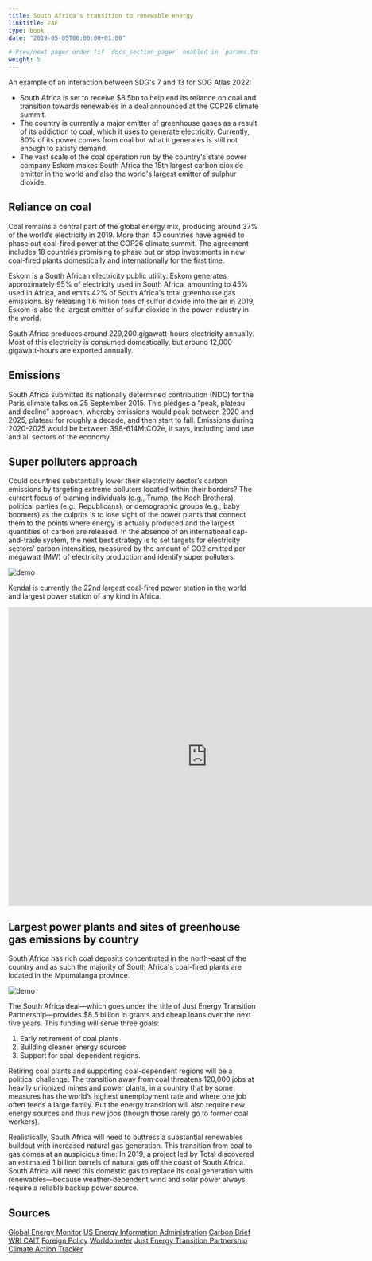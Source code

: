 ```yaml
---
title: South Africa's transition to renewable energy
linktitle: ZAF
type: book
date: "2019-05-05T00:00:00+01:00"

# Prev/next pager order (if `docs_section_pager` enabled in `params.toml`)
weight: 5
---
```


An example of an interaction between SDG's 7 and 13 for SDG Atlas 2022:

- South Africa is set to receive $8.5bn to help end its reliance on coal and transition towards renewables in a deal announced at the COP26 climate summit.
- The country is currently a major emitter of greenhouse gases as a result of its addiction to coal, which it uses to generate electricity. Currently, 80% of its power comes from coal but what it generates is still not enough to satisfy demand. 
- The vast scale of the coal operation run by the country's state power company Eskom makes South Africa the 15th largest carbon dioxide emitter in the world and also the world's largest emitter of sulphur dioxide.

## Reliance on coal

Coal remains a central part of the global energy mix, producing around 37% of the world’s electricity in 2019. More than 40 countries have agreed to phase out coal-fired power at the COP26 climate summit. The agreement includes 18 countries promising to phase out or stop investments in new coal-fired plants domestically and internationally for the first time.

Eskom is a South African electricity public utility. Eskom generates approximately 95% of electricity used in South Africa, amounting to 45% used in Africa, and emits 42% of South Africa's total greenhouse gas emissions. By releasing 1.6 million tons of sulfur dioxide into the air in 2019, Eskom is also the largest emitter of sulfur dioxide in the power industry in the world.

South Africa produces around 229,200 gigawatt-hours electricity annually. Most of this electricity is consumed domestically, but around 12,000 gigawatt-hours are exported annually.

<div class="flourish-embed" data-src="story/1068655"><script src="https://public.flourish.studio/resources/embed.js"></script></div>

## Emissions

South Africa submitted its nationally determined contribution (NDC) for the Paris climate talks on 25 September 2015. This pledges a “peak, plateau and decline” approach, whereby emissions would peak between 2020 and 2025, plateau for roughly a decade, and then start to fall. Emissions during 2020-2025 would be between 398-614MtCO2e, it says, including land use and all sectors of the economy. 

<div class="flourish-embed" data-src="story/1068669"><script src="https://public.flourish.studio/resources/embed.js"></script></div>

## Super polluters approach

Could countries substantially lower their electricity sector’s carbon emissions by targeting extreme polluters located within their borders? The current focus of blaming individuals (e.g., Trump, the Koch Brothers), political parties (e.g., Republicans), or demographic groups (e.g., baby boomers) as the culprits is to lose sight of the power plants that connect them to the points where energy is actually produced and the largest quantities of carbon are released. In the absence of an international cap-and-trade system, the next best strategy is to set targets for electricity sectors’ carbon intensities, measured by the amount of CO2 emitted per megawatt (MW) of electricity production and identify super polluters.

<img src="/kendal.jpeg" alt="demo" class="img-responsive">

Kendal is currently the 22nd largest coal-fired power station in the world and largest power station of any kind in Africa.

<iframe src="https://www.google.com/maps/embed?pb=!1m18!1m12!1m3!1d33852.33558306316!2d28.96690253457946!3d-26.097363276076393!2m3!1f0!2f0!3f0!3m2!1i1024!2i768!4f13.1!3m3!1m2!1s0x1eeae81f03661989%3A0x2f0f82d2083d04c1!2sEskom%20Kendal%20Power%20Station!5e1!3m2!1sen!2smx!4v1639606215481!5m2!1sen!2smx" width="800" height="600" style="border:0;" allowfullscreen="" loading="lazy"></iframe>


## Largest power plants and sites of greenhouse gas emissions by country

South Africa has rich coal deposits concentrated in the north-east of the country and as such the majority of South Africa's coal-fired plants are located in the Mpumalanga province. 

<div class="flourish-embed flourish-table" data-src="visualisation/8144782"><script src="https://public.flourish.studio/resources/embed.js"></script></div>

<img src="/image2.png" alt="demo" class="img-responsive">


The South Africa deal—which goes under the title of Just Energy Transition Partnership—provides $8.5 billion in grants and cheap loans over the next five years. This funding will serve three goals: 
1. Early retirement of coal plants
2. Building cleaner energy sources
3. Support for coal-dependent regions. 

Retiring coal plants and supporting coal-dependent regions will be a political challenge. The transition away from coal threatens 120,000 jobs at heavily unionized mines and power plants, in a country that by some measures has the world’s highest unemployment rate and where one job often feeds a large family. But the energy transition will also require new energy sources and thus new jobs (though those rarely go to former coal workers).

Realistically, South Africa will need to buttress a substantial renewables buildout with increased natural gas generation. This transition from coal to gas comes at an auspicious time: In 2019, a project led by Total discovered an estimated 1 billion barrels of natural gas off the coast of South Africa. South Africa will need this domestic gas to replace its coal generation with renewables—because weather-dependent wind and solar power always require a reliable backup power source.


## Sources

[Global Energy Monitor](https://globalenergymonitor.org/projects/global-coal-plant-tracker/tracker/)
[US Energy Information Administration](https://www.eia.gov/international/overview/world)
[Carbon Brief](https://www.carbonbrief.org/the-carbon-brief-profile-south-africa)
[WRI CAIT](https://www.climatewatchdata.org/ghg-emissions)
[Foreign Policy](https://foreignpolicy.com/2021/11/12/coal-climate-south-africa-cop26-agreement/)
[Worldometer](https://www.worldometers.info/co2-emissions/co2-emissions-by-country/)
[Just Energy Transition Partnership](https://ukcop26.org/political-declaration-on-the-just-energy-transition-in-south-africa/)
[Climate Action Tracker](https://climateactiontracker.org/countries/south-africa/)